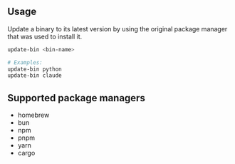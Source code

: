 ## Usage

Update a binary to its latest version by using the original package manager that was used to install it.

```bash
update-bin <bin-name>

# Examples:
update-bin python
update-bin claude
```

## Supported package managers

- homebrew
- bun
- npm
- pnpm
- yarn
- cargo
